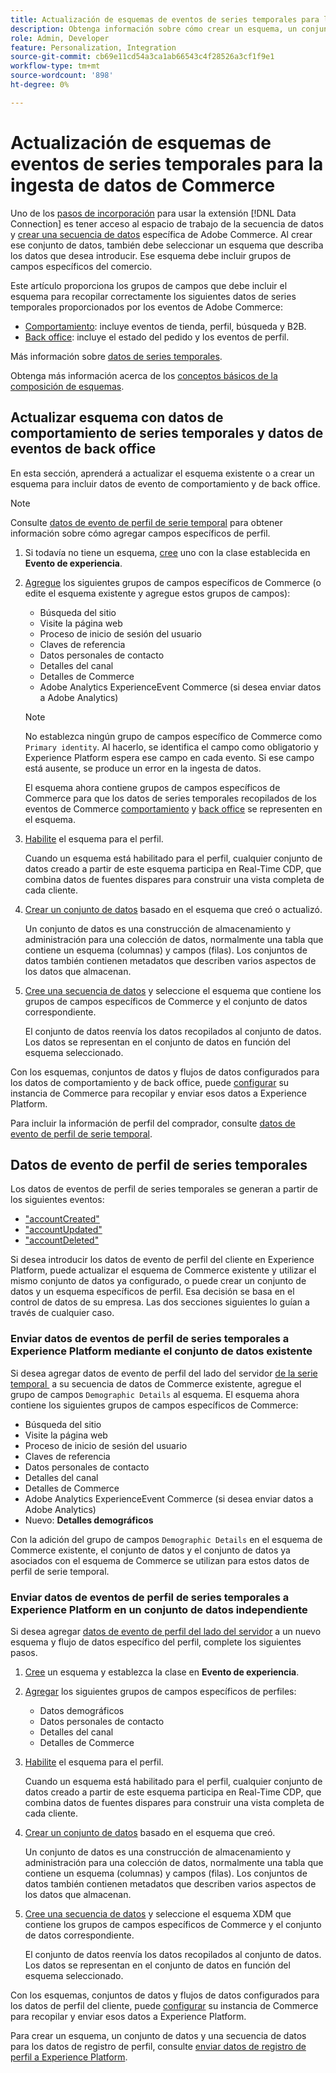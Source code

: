 ```yaml
---
title: Actualización de esquemas de eventos de series temporales para la ingesta de datos de Commerce
description: Obtenga información sobre cómo crear un esquema, un conjunto de datos y un conjunto de datos para recopilar y enviar datos de evento de series temporales para la ingesta de datos de Commerce.
role: Admin, Developer
feature: Personalization, Integration
source-git-commit: cb69e11cd54a3ca1ab66543c4f28526a3cf1f9e1
workflow-type: tm+mt
source-wordcount: '898'
ht-degree: 0%

---
```


# Actualización de esquemas de eventos de series temporales para la ingesta de datos de Commerce

Uno de los [pasos de incorporación](overview.md#onboarding-steps) para usar la extensión [!DNL Data Connection] es tener acceso al espacio de trabajo de la secuencia de datos y [crear una secuencia de datos](https://experienceleague.adobe.com/docs/experience-platform/datastreams/overview.html?lang=es) específica de Adobe Commerce. Al crear ese conjunto de datos, también debe seleccionar un esquema que describa los datos que desea introducir. Ese esquema debe incluir grupos de campos específicos del comercio.

Este artículo proporciona los grupos de campos que debe incluir el esquema para recopilar correctamente los siguientes datos de series temporales proporcionados por los eventos de Adobe Commerce:

- [Comportamiento](events.md): incluye eventos de tienda, perfil, búsqueda y B2B.
- [Back office](events-backoffice.md): incluye el estado del pedido y los eventos de perfil.

Más información sobre [datos de series temporales](data-ingestion.md).

Obtenga más información acerca de los [conceptos básicos de la composición de esquemas](https://experienceleague.adobe.com/docs/experience-platform/xdm/schema/composition.html?lang=es).

## Actualizar esquema con datos de comportamiento de series temporales y datos de eventos de back office

En esta sección, aprenderá a actualizar el esquema existente o a crear un esquema para incluir datos de evento de comportamiento y de back office.

>[!NOTE]
>
>Consulte [datos de evento de perfil de serie temporal](#time-series-profile-event-data) para obtener información sobre cómo agregar campos específicos de perfil.

1. Si todavía no tiene un esquema, [cree](https://experienceleague.adobe.com/docs/experience-platform/xdm/ui/resources/schemas.html?lang=es#create) uno con la clase establecida en **Evento de experiencia**.

1. [Agregue](https://experienceleague.adobe.com/docs/experience-platform/xdm/ui/resources/schemas.html?lang=es#add-field-groups) los siguientes grupos de campos específicos de Commerce (o edite el esquema existente y agregue estos grupos de campos):

   - Búsqueda del sitio
   - Visite la página web
   - Proceso de inicio de sesión del usuario
   - Claves de referencia
   - Datos personales de contacto
   - Detalles del canal
   - Detalles de Commerce
   - Adobe Analytics ExperienceEvent Commerce (si desea enviar datos a Adobe Analytics)

   >[!NOTE]
   >
   > No establezca ningún grupo de campos específico de Commerce como `Primary identity`. Al hacerlo, se identifica el campo como obligatorio y Experience Platform espera ese campo en cada evento. Si ese campo está ausente, se produce un error en la ingesta de datos.

   El esquema ahora contiene grupos de campos específicos de Commerce para que los datos de series temporales recopilados de los eventos de Commerce [comportamiento](events.md) y [back office](events-backoffice.md) se representen en el esquema.

1. [Habilite](https://experienceleague.adobe.com/docs/experience-platform/xdm/ui/resources/schemas.html?lang=es#profile) el esquema para el perfil.

   Cuando un esquema está habilitado para el perfil, cualquier conjunto de datos creado a partir de este esquema participa en Real-Time CDP, que combina datos de fuentes dispares para construir una vista completa de cada cliente.

1. [Crear un conjunto de datos](https://experienceleague.adobe.com/docs/platform-learn/implement-mobile-sdk/experience-cloud/platform.html?lang=es#create-a-dataset) basado en el esquema que creó o actualizó.

   Un conjunto de datos es una construcción de almacenamiento y administración para una colección de datos, normalmente una tabla que contiene un esquema (columnas) y campos (filas). Los conjuntos de datos también contienen metadatos que describen varios aspectos de los datos que almacenan.

1. [Cree una secuencia de datos](https://experienceleague.adobe.com/docs/experience-platform/datastreams/overview.html?lang=es) y seleccione el esquema que contiene los grupos de campos específicos de Commerce y el conjunto de datos correspondiente.

   El conjunto de datos reenvía los datos recopilados al conjunto de datos. Los datos se representan en el conjunto de datos en función del esquema seleccionado.

Con los esquemas, conjuntos de datos y flujos de datos configurados para los datos de comportamiento y de back office, puede [configurar](connect-data.md#data-collection) su instancia de Commerce para recopilar y enviar esos datos a Experience Platform.

Para incluir la información de perfil del comprador, consulte [datos de evento de perfil de serie temporal](#time-series-profile-event-data).

## Datos de evento de perfil de series temporales

Los datos de eventos de perfil de series temporales se generan a partir de los siguientes eventos:

- [&quot;accountCreated&quot;](events-backoffice.md#accountcreated)
- [&quot;accountUpdated&quot;](events-backoffice.md#accountupdated)
- [&quot;accountDeleted&quot;](events-backoffice.md#accountdeleted)

Si desea introducir los datos de evento de perfil del cliente en Experience Platform, puede actualizar el esquema de Commerce existente y utilizar el mismo conjunto de datos ya configurado, o puede crear un conjunto de datos y un esquema específicos de perfil. Esa decisión se basa en el control de datos de su empresa. Las dos secciones siguientes lo guían a través de cualquier caso.

### Enviar datos de eventos de perfil de series temporales a Experience Platform mediante el conjunto de datos existente

Si desea agregar datos de evento de perfil del lado del servidor [de la serie temporal &#x200B;](events-backoffice.md#customer-profile-events-server-side) a su secuencia de datos de Commerce existente, agregue el grupo de campos `Demographic Details` al esquema. El esquema ahora contiene los siguientes grupos de campos específicos de Commerce:

- Búsqueda del sitio
- Visite la página web
- Proceso de inicio de sesión del usuario
- Claves de referencia
- Datos personales de contacto
- Detalles del canal
- Detalles de Commerce
- Adobe Analytics ExperienceEvent Commerce (si desea enviar datos a Adobe Analytics)
- Nuevo: **Detalles demográficos**

Con la adición del grupo de campos `Demographic Details` en el esquema de Commerce existente, el conjunto de datos y el conjunto de datos ya asociados con el esquema de Commerce se utilizan para estos datos de perfil de serie temporal.

### Enviar datos de eventos de perfil de series temporales a Experience Platform en un conjunto de datos independiente

Si desea agregar [datos de evento de perfil del lado del servidor](events-backoffice.md#customer-profile-events-server-side) a un nuevo esquema y flujo de datos específico del perfil, complete los siguientes pasos.

1. [Cree](https://experienceleague.adobe.com/docs/experience-platform/xdm/ui/resources/schemas.html?lang=es#create) un esquema y establezca la clase en **Evento de experiencia**.

1. [Agregar](https://experienceleague.adobe.com/docs/experience-platform/xdm/ui/resources/schemas.html?lang=es#add-field-groups) los siguientes grupos de campos específicos de perfiles:

   - Datos demográficos
   - Datos personales de contacto
   - Detalles del canal
   - Detalles de Commerce

1. [Habilite](https://experienceleague.adobe.com/docs/experience-platform/xdm/ui/resources/schemas.html?lang=es#profile) el esquema para el perfil.

   Cuando un esquema está habilitado para el perfil, cualquier conjunto de datos creado a partir de este esquema participa en Real-Time CDP, que combina datos de fuentes dispares para construir una vista completa de cada cliente.

1. [Crear un conjunto de datos](https://experienceleague.adobe.com/docs/platform-learn/implement-mobile-sdk/experience-cloud/platform.html?lang=es#create-a-dataset) basado en el esquema que creó.

   Un conjunto de datos es una construcción de almacenamiento y administración para una colección de datos, normalmente una tabla que contiene un esquema (columnas) y campos (filas). Los conjuntos de datos también contienen metadatos que describen varios aspectos de los datos que almacenan.

1. [Cree una secuencia de datos](https://experienceleague.adobe.com/docs/experience-platform/datastreams/overview.html?lang=es) y seleccione el esquema XDM que contiene los grupos de campos específicos de Commerce y el conjunto de datos correspondiente.

   El conjunto de datos reenvía los datos recopilados al conjunto de datos. Los datos se representan en el conjunto de datos en función del esquema seleccionado.

Con los esquemas, conjuntos de datos y flujos de datos configurados para los datos de perfil del cliente, puede [configurar](connect-data.md#data-collection) su instancia de Commerce para recopilar y enviar esos datos a Experience Platform.

Para crear un esquema, un conjunto de datos y una secuencia de datos para los datos de registro de perfil, consulte [enviar datos de registro de perfil a Experience Platform](profile-data.md).

